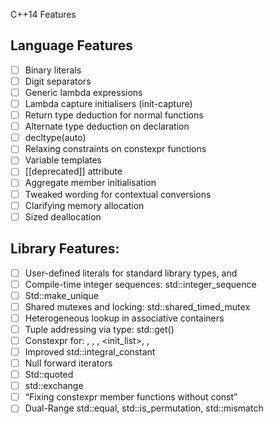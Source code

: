 C++14 Features

## Language Features
- [ ] Binary literals
- [ ] Digit separators
- [ ] Generic lambda expressions
- [ ] Lambda capture initialisers (init-capture)
- [ ] Return type deduction for normal functions
- [ ] Alternate type deduction on declaration
- [ ] decltype(auto)
- [ ] Relaxing constraints on constexpr functions
- [ ] Variable templates
- [ ] [[deprecated]] attribute
- [ ] Aggregate member initialisation
- [ ] Tweaked wording for contextual conversions
- [ ] Clarifying memory allocation
- [ ] Sized deallocation

## Library Features:
- [ ] User-defined literals for standard library types, <chrono> and <string>
- [ ] Compile-time integer sequences: std::integer_sequence
- [ ] Std::make_unique
- [ ] Shared mutexes and locking: std::shared_timed_mutex
- [ ] Heterogeneous lookup in associative containers
- [ ] Tuple addressing via type: std::get<T>()
- [ ] Constexpr for: <chrono>, <complex>, <array>, <init_list>, <utility>, <tuple>
- [ ] Improved std::integral_constant
- [ ] Null forward iterators
- [ ] Std::quoted
- [ ] std::exchange
- [ ] “Fixing constexpr member functions without const”
- [ ] Dual-Range std::equal, std::is_permutation, std::mismatch
